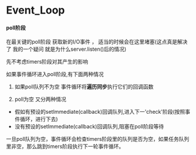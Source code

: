 # Event_Loop

#### poll阶段
在最关键的poll阶段
获取新的I/O事件 ， 适当的时候会在这里堵塞(这点真是解决了 我的一个疑问 就是为什么server.listen()后的情况)

先不考虑timers阶段对其产生的影响

如果事件循环进入poll阶段,有下面两种情况

1. 如果poll队列不为空 事件循环将**遍历同步**执行它们的回调函数

2. poll为空 又分两种情况

  * 假如有预设的setImmediate(callback)回调队列,进入下一'check'阶段(按照事件循环，进行下去)
  * 没有预设的setImmediate(callback)回调队列,阻塞在poll阶段等待

一旦poll队列为空，事件循环会检查timers阶段里的队列是否为空，如果任务队列里非空，那么跳到timers阶段执行下一轮事件循环。